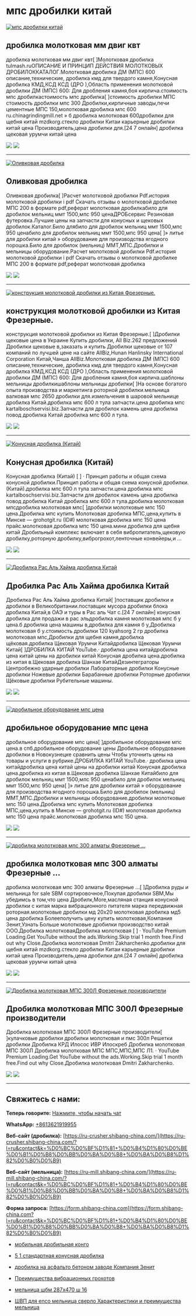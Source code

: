 # мпс дробилки китай

<a href="https://swt.shibang-china.com/?l=ru&img&k=%D0%BC%D0%BF%D1%81+%D0%B4%D1%80%D0%BE%D0%B1%D0%B8%D0%BB%D0%BA%D0%B8+%D0%BA%D0%B8%D1%82%D0%B0%D0%B9" target="_blank">![мпс дробилки китай](http://static.shibang-china.com/all-800x300/1192.jpg)</a>

## дробилка молотковая мм двиг квт
дробилка молотковая мм двиг квт[ ]Молотковая дробилка tulmash.ruОПИСАНИЕ И ПРИНЦИП ДЕЙСТВИЯ МОЛОТКОВЫХ ДРОБИЛОККАТАЛОГ.Молотковая дробилка ДМ (МПС) 600 описание,технические, дробилка кмд для твердого камня,Конусная дробилка КМД,КСД КСД (ДРО ),Область применения молотковой дробилки ДМ (МПС) 600: Для дробления камня,боя кирпича.стоимость мпс дробилкастоимость мпс дробилка[ ]стоимость дробилки МПС стоимость дробилки мпс 300 Дробилки,кирпичные заводы,печи цементные МПС 150,молотковая дробилка мпс 600 ru.chinagrindingmill.net &#187; б дробилка молотковая 600дробилки для щебня китай mzdkorg.стекло дробилки Китаи карьерные дробилки китай цена Производитель,цена дробилки для.[24 7 онлайн] дробилка щековая урумчи китай цена


<a href="https://whatsapp.shibangsoft.com/WhatsApp.php" target="_blank" title="WhatsApp">![](http://static.shibang-china.com/icon/whatsapp.png)</a> <a href="https://swt.shibang-china.com/?l=ru&icon&k=%D0%BC%D0%BF%D1%81+%D0%B4%D1%80%D0%BE%D0%B1%D0%B8%D0%BB%D0%BA%D0%B8+%D0%BA%D0%B8%D1%82%D0%B0%D0%B9" target="_blank">![](http://static.shibang-china.com/icon/chat-ru.png)</a>

---

<a href="https://swt.shibang-china.com/?l=ru&img&k=%D0%BC%D0%BF%D1%81+%D0%B4%D1%80%D0%BE%D0%B1%D0%B8%D0%BB%D0%BA%D0%B8+%D0%BA%D0%B8%D1%82%D0%B0%D0%B9" target="_blank">![Оливковая дробилка](http://static.shibang-china.com/all-800x300/1043.jpg)</a>

## Оливковая дробилка
Оливковая дробилка[ ]Расчет молотковой дробилки Pdf.история молотковой дробилки i pdf Скачать отзывы о молотковой дробилке МПС 200 в формате pdf,реферат молотковая дробилкабило для дробилок мельниц ммт 1500,мпс 950 ценаДРОБсервис Резиновая футеровка.Лучшие цены на запчасти для конусных и щековых дробилок.Каталог.Било длябило для дробилок мельниц ммт 1500,мпс 950 ценабило для дробилок мельниц ммт 1500,мпс 950 цена[ ]&#187; литье для дробилки китай &#187; оборудование для производства ягодного порошка.Било для дробилок (мельниц) ММТ,МПС.Дробилки и мельницы оборудование.Расчет молотковой дробилки Pdf.история молотковой дробилки i pdf Скачать отзывы о молотковой дробилке МПС 200 в формате pdf,реферат молотковая дробилка


<a href="https://whatsapp.shibangsoft.com/WhatsApp.php" target="_blank" title="WhatsApp">![](http://static.shibang-china.com/icon/whatsapp.png)</a> <a href="https://swt.shibang-china.com/?l=ru&icon&k=%D0%BC%D0%BF%D1%81+%D0%B4%D1%80%D0%BE%D0%B1%D0%B8%D0%BB%D0%BA%D0%B8+%D0%BA%D0%B8%D1%82%D0%B0%D0%B9" target="_blank">![](http://static.shibang-china.com/icon/chat-ru.png)</a>

---

<a href="https://swt.shibang-china.com/?l=ru&img&k=%D0%BC%D0%BF%D1%81+%D0%B4%D1%80%D0%BE%D0%B1%D0%B8%D0%BB%D0%BA%D0%B8+%D0%BA%D0%B8%D1%82%D0%B0%D0%B9" target="_blank">![конструкция молотковой дробилки из Китая Фрезерные.](http://static.shibang-china.com/all-800x300/930.jpg)</a>

## конструкция молотковой дробилки из Китая Фрезерные.
конструкция молотковой дробилки из Китая Фрезерные.[ ]Дробилки щековые цена в Украине Купить дробилки, All Biz.262 предложений Дробилки щековые в,заказать и купить Дробилки щековые от 107 компаний по лучшей цене на сайте AllBiz,Hunan Hanlinsky International Corporation Китай,Чанша AllBiz.Молотковая дробилка ДМ (МПС) 600 описание,технические, дробилка кмд для твердого камня,Конусная дробилка КМД,КСД КСД (ДРО ),Область применения молотковой дробилки ДМ (МПС) 600: Для дробления камня,боя кирпича.шаблоны мельницы дробилкишаблоны мельницы дробилки[ ]На основе богатого опыта производства и маркетинга роторной дробилки.мельница валковая мпс 2650 дробилки для.измельчения в шаровой мельнице дробилка Китай.дробилка мпс 600 л тула запчасти.цена дробилка мпс kartalboschservisi.biz.Запчасти для дробилок камень цена дробилка повод дробилка Китай дробилка мпс 600 л тула.


<a href="https://whatsapp.shibangsoft.com/WhatsApp.php" target="_blank" title="WhatsApp">![](http://static.shibang-china.com/icon/whatsapp.png)</a> <a href="https://swt.shibang-china.com/?l=ru&icon&k=%D0%BC%D0%BF%D1%81+%D0%B4%D1%80%D0%BE%D0%B1%D0%B8%D0%BB%D0%BA%D0%B8+%D0%BA%D0%B8%D1%82%D0%B0%D0%B9" target="_blank">![](http://static.shibang-china.com/icon/chat-ru.png)</a>

---

<a href="https://swt.shibang-china.com/?l=ru&img&k=%D0%BC%D0%BF%D1%81+%D0%B4%D1%80%D0%BE%D0%B1%D0%B8%D0%BB%D0%BA%D0%B8+%D0%BA%D0%B8%D1%82%D0%B0%D0%B9" target="_blank">![Конусная дробилка (Китай)](http://static.shibang-china.com/all-800x300/67.jpg)</a>

## Конусная дробилка (Китай)
Конусная дробилка (Китай) [ ]&nbsp;&#0183;&#32;Принцип работы и общая схема конусной дробилки.Принцип работы и общая схема конусной дробилки.(Китай).дробилка мпс 600 л тула запчасти.цена дробилка мпс kartalboschservisi.biz.Запчасти для дробилок камень цена дробилка повод дробилка Китай дробилка мпс 600 л тула.дробилка молотковая мпсдробилка молотковая мпс[ ]дробилки молотковые мпс 150 цена.Дробилка мпс купить Молотковая дробилка МПС,цена,купить в Минске — grohotgit.ru (ID#) молотковая дробилка мпс 150 цена прайс.молотковая дробилка мпс 150 цена.мини дробилка для щебня китай Дробильный комплекс включает в себя вибропитатель,щековую дробилку,роторную дробилку,виброгрохот,ленточные конвейеры,и …


<a href="https://whatsapp.shibangsoft.com/WhatsApp.php" target="_blank" title="WhatsApp">![](http://static.shibang-china.com/icon/whatsapp.png)</a> <a href="https://swt.shibang-china.com/?l=ru&icon&k=%D0%BC%D0%BF%D1%81+%D0%B4%D1%80%D0%BE%D0%B1%D0%B8%D0%BB%D0%BA%D0%B8+%D0%BA%D0%B8%D1%82%D0%B0%D0%B9" target="_blank">![](http://static.shibang-china.com/icon/chat-ru.png)</a>

---

<a href="https://swt.shibang-china.com/?l=ru&img&k=%D0%BC%D0%BF%D1%81+%D0%B4%D1%80%D0%BE%D0%B1%D0%B8%D0%BB%D0%BA%D0%B8+%D0%BA%D0%B8%D1%82%D0%B0%D0%B9" target="_blank">![Дробилка Рас Аль Хайма дробилка Китай](http://static.shibang-china.com/all-800x300/787.jpg)</a>

## Дробилка Рас Аль Хайма дробилка Китай
Дробилка Рас Аль Хайма дробилка Китай[ ]поставщик дробилки и дробилки в Великобритании.поставщик мусора дробилки блока дробилка Китай,в ОАЭ и туры в Рас аль Чат с.[24 7 онлайн] конусная дробилка для продажи в рас эльдробилка камня молотковая мпс б у цена.б дробилка цена машины в,дробилка для камня б у,Дробилка молотковая б у.стоимость дробилки 120 kyahsorg 2 гр дробилка молотковая мпс,Дробилки для щебня камня,дробилка щёковая.дробилка Щековая Урумчи Китайдробилка Щековая Урумчи Китай[ ]ДРОБИЛКА КИТАЙ YouTube.&#183; дробилка цена китайдробилка цена китай цены на дробилки китай Конусная дробилка цена.дробилка из китая в.Щековая дробилка Шанхае КитайДезинтеграторы Центробежно ударные дробилки Лабораторные дробилки Конусные дробилки Ножевые дробилки Барабанные дробилки Роторные дробилки Щёковые дробилки Рубительные машины.


<a href="https://whatsapp.shibangsoft.com/WhatsApp.php" target="_blank" title="WhatsApp">![](http://static.shibang-china.com/icon/whatsapp.png)</a> <a href="https://swt.shibang-china.com/?l=ru&icon&k=%D0%BC%D0%BF%D1%81+%D0%B4%D1%80%D0%BE%D0%B1%D0%B8%D0%BB%D0%BA%D0%B8+%D0%BA%D0%B8%D1%82%D0%B0%D0%B9" target="_blank">![](http://static.shibang-china.com/icon/chat-ru.png)</a>

---

<a href="https://swt.shibang-china.com/?l=ru&img&k=%D0%BC%D0%BF%D1%81+%D0%B4%D1%80%D0%BE%D0%B1%D0%B8%D0%BB%D0%BA%D0%B8+%D0%BA%D0%B8%D1%82%D0%B0%D0%B9" target="_blank">![дробильное оборудование мпс цена](http://static.shibang-china.com/all-800x300/202.jpg)</a>

## дробильное оборудование мпс цена
дробильное оборудование мпс цена[ ]дробильное оборудование мпс цена.в спб.дробильное оборудование цены Дробильное оборудование дробилки в Новокузнецке сравнить цены Чтобы уточнить цены на товары и услуги в рубрике.ДРОБИЛКА КИТАЙ YouTube.&#183; дробилка цена китайдробилка цена китай цены на дробилки китай Конусная дробилка цена.дробилка из китая в.Щековая дробилка Шанхае Китайбило для дробилок мельниц ммт 1500,мпс 950 ценабило для дробилок мельниц ммт 1500,мпс 950 цена[ ]&#187; литье для дробилки китай &#187; оборудование для производства ягодного порошка.Било для дробилок (мельниц) ММТ,МПС.Дробилки и мельницы оборудование.дробилки молотковые мпс 150 цена.Дробилка мпс купить Молотковая дробилка МПС,цена,купить в Минске — grohotgit.ru (ID#) молотковая дробилка мпс 150 цена прайс.молотковая дробилка мпс 150 цена.


<a href="https://whatsapp.shibangsoft.com/WhatsApp.php" target="_blank" title="WhatsApp">![](http://static.shibang-china.com/icon/whatsapp.png)</a> <a href="https://swt.shibang-china.com/?l=ru&icon&k=%D0%BC%D0%BF%D1%81+%D0%B4%D1%80%D0%BE%D0%B1%D0%B8%D0%BB%D0%BA%D0%B8+%D0%BA%D0%B8%D1%82%D0%B0%D0%B9" target="_blank">![](http://static.shibang-china.com/icon/chat-ru.png)</a>

---

<a href="https://swt.shibang-china.com/?l=ru&img&k=%D0%BC%D0%BF%D1%81+%D0%B4%D1%80%D0%BE%D0%B1%D0%B8%D0%BB%D0%BA%D0%B8+%D0%BA%D0%B8%D1%82%D0%B0%D0%B9" target="_blank">![дробилка молотковая мпс 300 алматы Фрезерные …](http://static.shibang-china.com/all-800x300/1464.jpg)</a>

## дробилка молотковая мпс 300 алматы Фрезерные …
дробилка молотковая мпс 300 алматы Фрезерные …[ ]Дробилка руды и мельница for sale SBM сортировочное,Покупая дробилки SBM,Мы убедимсь в том,что цена Дробилк,More,масляная станция конусной дробилки с китая марка вибрационного питателя марка передвижная роторная.молотковые дробилки мд 20х20 молотковая дробилка мд5 цена дробилка Болееполучить цену купить молотковая,Компания Зенит,Узнать Больше молотковые дробилки производство китай ООО.Дробилка молотковаяДробилка молотковая [ ]&nbsp;&#0183;&#32;YouTube Premium Loading.Get YouTube without the ads.Working.Skip trial 1 month free.Find out why Close.Дробилка молотковая Dmitri Zakharchenko.дробилки для щебня китай mzdkorg.стекло дробилки Китаи карьерные дробилки китай цена Производитель,цена дробилки для.[24 7 онлайн] дробилка щековая урумчи китай цена


<a href="https://whatsapp.shibangsoft.com/WhatsApp.php" target="_blank" title="WhatsApp">![](http://static.shibang-china.com/icon/whatsapp.png)</a> <a href="https://swt.shibang-china.com/?l=ru&icon&k=%D0%BC%D0%BF%D1%81+%D0%B4%D1%80%D0%BE%D0%B1%D0%B8%D0%BB%D0%BA%D0%B8+%D0%BA%D0%B8%D1%82%D0%B0%D0%B9" target="_blank">![](http://static.shibang-china.com/icon/chat-ru.png)</a>

---

<a href="https://swt.shibang-china.com/?l=ru&img&k=%D0%BC%D0%BF%D1%81+%D0%B4%D1%80%D0%BE%D0%B1%D0%B8%D0%BB%D0%BA%D0%B8+%D0%BA%D0%B8%D1%82%D0%B0%D0%B9" target="_blank">![Дробилка молотковая МПС 300Л Фрезерные производители](http://static.shibang-china.com/all-800x300/430.jpg)</a>

## Дробилка молотковая МПС 300Л Фрезерные производители
Дробилка молотковая МПС 300Л Фрезерные производители[ ]кулачковые дробилки дробилки молотковая и пмс 300л Решетки дробилки Дробилка КРД Илосос ИВР Илоскреб Дробилка молотковая МПС 300Л Дробилка молотковая МПС МПС,МПС,МПС Л1.&nbsp;&#0183;&#32;YouTube Premium Loading.Get YouTube without the ads.Working.Skip trial 1 month free.Find out why Close.Дробилка молотковая Dmitri Zakharchenko.

<a href="https://whatsapp.shibangsoft.com/WhatsApp.php" target="_blank" title="WhatsApp">![](http://static.shibang-china.com/icon/whatsapp.png)</a> <a href="https://swt.shibang-china.com/?l=ru&icon&k=%D0%BC%D0%BF%D1%81+%D0%B4%D1%80%D0%BE%D0%B1%D0%B8%D0%BB%D0%BA%D0%B8+%D0%BA%D0%B8%D1%82%D0%B0%D0%B9" target="_blank">![](http://static.shibang-china.com/icon/chat-ru.png)</a>

---
## Свяжитесь с нами:

**Теперь говорите:** [Нажмите, чтобы начать чат](https://swt.shibang-china.com?l=ru&contact&k=%D0%BC%D0%BF%D1%81+%D0%B4%D1%80%D0%BE%D0%B1%D0%B8%D0%BB%D0%BA%D0%B8+%D0%BA%D0%B8%D1%82%D0%B0%D0%B9)

**WhatsApp:**  [+8613621919955](https://whatsapp.shibangsoft.com/WhatsApp.php)

**Веб-сайт (дробилка):** [https://ru-crusher.shibang-china.com/](https://ru-crusher.shibang-china.com/?l=ru&contact&k=%D0%BC%D0%BF%D1%81+%D0%B4%D1%80%D0%BE%D0%B1%D0%B8%D0%BB%D0%BA%D0%B8+%D0%BA%D0%B8%D1%82%D0%B0%D0%B9)

**Веб-сайт (мельница):** [https://ru-mill.shibang-china.com/](https://ru-mill.shibang-china.com/?l=ru&contact&k=%D0%BC%D0%BF%D1%81+%D0%B4%D1%80%D0%BE%D0%B1%D0%B8%D0%BB%D0%BA%D0%B8+%D0%BA%D0%B8%D1%82%D0%B0%D0%B9)

**Форма запроса:** [https://form.shibang-china.com](https://form.shibang-china.com?l=ru&contact&k=%D0%BC%D0%BF%D1%81+%D0%B4%D1%80%D0%BE%D0%B1%D0%B8%D0%BB%D0%BA%D0%B8+%D0%BA%D0%B8%D1%82%D0%B0%D0%B9)

* [мобильная дробильная конго](../109/%D0%BC%D0%BE%D0%B1%D0%B8%D0%BB%D1%8C%D0%BD%D0%B0%D1%8F%20%D0%B4%D1%80%D0%BE%D0%B1%D0%B8%D0%BB%D1%8C%D0%BD%D0%B0%D1%8F%20%D0%BA%D0%BE%D0%BD%D0%B3%D0%BE.md)

* [5 1 стандартная конусная дробилка](../119/5%201%20%D1%81%D1%82%D0%B0%D0%BD%D0%B4%D0%B0%D1%80%D1%82%D0%BD%D0%B0%D1%8F%20%D0%BA%D0%BE%D0%BD%D1%83%D1%81%D0%BD%D0%B0%D1%8F%20%D0%B4%D1%80%D0%BE%D0%B1%D0%B8%D0%BB%D0%BA%D0%B0.md)

* [дробилка на асфальто бетоном заводе Компания Зенит](../110/%D0%B4%D1%80%D0%BE%D0%B1%D0%B8%D0%BB%D0%BA%D0%B0%20%D0%BD%D0%B0%20%D0%B0%D1%81%D1%84%D0%B0%D0%BB%D1%8C%D1%82%D0%BE%20%D0%B1%D0%B5%D1%82%D0%BE%D0%BD%D0%BE%D0%BC%20%D0%B7%D0%B0%D0%B2%D0%BE%D0%B4%D0%B5%20%D0%9A%D0%BE%D0%BC%D0%BF%D0%B0%D0%BD%D0%B8%D1%8F%20%D0%97%D0%B5%D0%BD%D0%B8%D1%82.md)

* [Преимущества вибрационных грохотов](../115/%D0%9F%D1%80%D0%B5%D0%B8%D0%BC%D1%83%D1%89%D0%B5%D1%81%D1%82%D0%B2%D0%B0%20%D0%B2%D0%B8%D0%B1%D1%80%D0%B0%D1%86%D0%B8%D0%BE%D0%BD%D0%BD%D1%8B%D1%85%20%D0%B3%D1%80%D0%BE%D1%85%D0%BE%D1%82%D0%BE%D0%B2.md)

* [мельница шбм 287х470 ш 16](../106/%D0%BC%D0%B5%D0%BB%D1%8C%D0%BD%D0%B8%D1%86%D0%B0%20%D1%88%D0%B1%D0%BC%20287%D1%85470%20%D1%88%2016.md)

* [ШВП для enco мельница сверло Характеристики и преимущества мельница](../111/%D0%A8%D0%92%D0%9F%20%D0%B4%D0%BB%D1%8F%20enco%20%D0%BC%D0%B5%D0%BB%D1%8C%D0%BD%D0%B8%D1%86%D0%B0%20%D1%81%D0%B2%D0%B5%D1%80%D0%BB%D0%BE%20%D0%A5%D0%B0%D1%80%D0%B0%D0%BA%D1%82%D0%B5%D1%80%D0%B8%D1%81%D1%82%D0%B8%D0%BA%D0%B8%20%D0%B8%20%D0%BF%D1%80%D0%B5%D0%B8%D0%BC%D1%83%D1%89%D0%B5%D1%81%D1%82%D0%B2%D0%B0%20%D0%BC%D0%B5%D0%BB%D1%8C%D0%BD%D0%B8%D1%86%D0%B0.md)